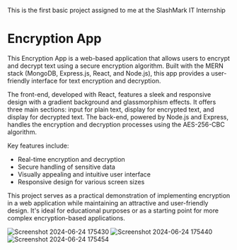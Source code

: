 This is the first basic project assigned to me at the SlashMark IT Internship 


# Encryption App

This Encryption App is a web-based application that allows users to encrypt and decrypt text using a secure encryption algorithm. Built with the MERN stack (MongoDB, Express.js, React, and Node.js), this app provides a user-friendly interface for text encryption and decryption.

The front-end, developed with React, features a sleek and responsive design with a gradient background and glassmorphism effects. It offers three main sections: input for plain text, display for encrypted text, and display for decrypted text. The back-end, powered by Node.js and Express, handles the encryption and decryption processes using the AES-256-CBC algorithm.

Key features include:
- Real-time encryption and decryption
- Secure handling of sensitive data
- Visually appealing and intuitive user interface
- Responsive design for various screen sizes

This project serves as a practical demonstration of implementing encryption in a web application while maintaining an attractive and user-friendly design. It's ideal for educational purposes or as a starting point for more complex encryption-based applications.

![Screenshot 2024-06-24 175430](https://github.com/czr-snail/Text-Encryption/assets/162822108/3f1a8273-083a-4ce8-b52f-56ecb3441965)
![Screenshot 2024-06-24 175440](https://github.com/czr-snail/Text-Encryption/assets/162822108/88e26258-0932-4847-bd9f-e2b22703b0e6)
![Screenshot 2024-06-24 175454](https://github.com/czr-snail/Text-Encryption/assets/162822108/a2034603-211f-4fda-8388-89785854f666)
